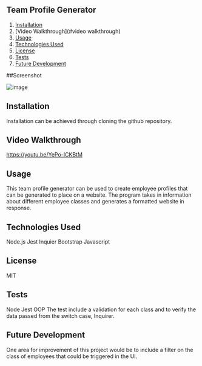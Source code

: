 ## Team Profile Generator
 
1. [Installation](#installation)
2. [Video Walkthrough](#video walkthrough)
3. [Usage](#usage)
4. [Technologies Used](#technologies)
5. [License](#license)
6. [Tests](#tests)
7. [Future Development](#future)

##Screenshot

![image](https://user-images.githubusercontent.com/78341753/143780378-065feafd-6f98-4259-8dbf-0528da11c292.png)


## Installation
Installation can be achieved through cloning the github repository. 

## Video Walkthrough

https://youtu.be/YePo-ICKBtM

## Usage
This team profile generator can be used to create employee profiles that can be generated to place on a website. The program takes in information about different employee classes and generates a formatted website in response. 

## Technologies Used
Node.js
Jest
Inquier
Bootstrap
Javascript

## License
MIT

## Tests
Node Jest OOP
The test include a validation for each class and to verify the data passed from the switch case, Inquirer. 

## Future Development
One area for improvement of this project would be to include a filter on the class of employees that could be triggered in the UI.
